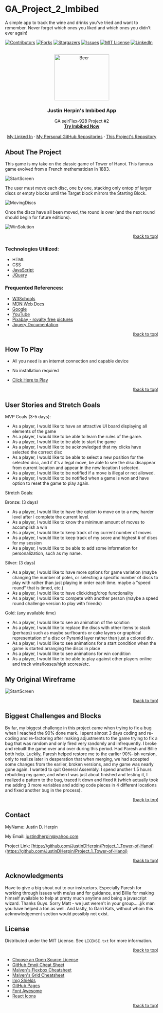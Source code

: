 # GA_Project_2_Imbibed
A simple app to track the wine and drinks you've tried and want to remember.  Never forget which ones you liked and which ones you didn't ever again!

<div id="top"></div>
<!--
*** Thanks for checking out the Best-README-Template. If you have a suggestion
*** that would make this better, please fork the repo and create a pull request
*** or simply open an issue with the tag "enhancement".
*** Don't forget to give the project a star!
*** Thanks again! Now go create something AMAZING! :D
-->



<!-- PROJECT SHIELDS -->
<!--
*** I'm using markdown "reference style" links for readability.
*** Reference links are enclosed in brackets [ ] instead of parentheses ( ).
*** See the bottom of this document for the declaration of the reference variables
*** for contributors-url, forks-url, etc. This is an optional, concise syntax you may use.
*** https://www.markdownguide.org/basic-syntax/#reference-style-links
-->
[![Contributors][contributors-shield]][contributors-url]
[![Forks][forks-shield]][forks-url]
[![Stargazers][stars-shield]][stars-url]
[![Issues][issues-shield]][issues-url]
[![MIT License][license-shield]][license-url]
[![LinkedIn][linkedin-shield]][linkedin-url]



<!-- PROJECT LOGO -->
<br />
<div align="center">
  <a href="https://bestanimations.com/gifs/Beer.html">
    <img src="https://bestanimations.com/media/alcohol/1004767983beer-animated-gif.gif#.YecYpJFVSGw.link" alt="Beer" width="180" height="150">
  </a>

  <h3 align="center">Justin Herpin's Imbibed App</h3>

  <p align="center">
    GA seirFlex-928 Project #2
    <br />
    <a href="https://imbibed.herokuapp.com/"><strong>Try Imbibed Now</strong></a>
    <br />
    <br />
    <a href="https://www.linkedin.com/in/justin-herpin-ba5a8a217/">My Linked In</a>
    ·
    <a href="https://github.com/JustinDHerpin?tab=repositories">My Personal GitHub Repositories</a>
    ·
    <a href="https://github.com/JustinDHerpin/GA_Project_2_Imbibed">This Project's Repository</a>
  </p>
</div>



<!-- ABOUT THE PROJECT -->
## About The Project

This game is my take on the classic game of Tower of Hanoi.  This famous game evolved from a French methematician in 1883.

![StartScreen](TowerofHanoi_Start.png "Start Screen")


The user must move each disc, one by one, stacking only ontop of larger discs or empty blocks until the Target block mirrors the Starting Block.

![MovingDiscs](TowerofHanoi_Moving.png "Moving Discs")

Once the discs have all been moved, the round is over (and the next round should begin for future editions).

![WinSolution](TowerofHanoi_Win.png "Win Solution")

<p align="right">(<a href="#top">back to top</a>)</p>



### Technologies Utilized:


* HTML
* CSS
* [JavaScript](https://www.javascript.com/)
* [JQuery](https://jquery.com)




### Frequented References:


* [W3Schools](https://www.w3schools.com/)
* [MDN Web Docs](https://developer.mozilla.org/en-US/)
* [Google](https://www.google.com/)
* [YouTube](https://www.youtube.com/)
* [Pixabay - royalty free pictures](https://pixabay.com/)
* [Jquery Documentation](https://api.jquery.com/click/)

<p align="right">(<a href="#top">back to top</a>)</p>



<!-- GETTING STARTED -->
## How To Play

* All you need is an internet connection and capable device

* No installation required

* [Click Here to Play](https://justindherpin.github.io/Project_1_Tower-of-Hanoi/OG/index.html)

<p align="right">(<a href="#top">back to top</a>)</p>


<!-- LICENSE -->
## User Stories and Stretch Goals

MVP Goals (3-5 days):
* As a player, I would like to have an attractive UI board displaying all elements of the game
* As a player, I would like to be able to learn the rules of the game.
* As a player, I would like to be able to start the game
* As a player, I would like to be acknowledged that my clicks have selected the correct disc
* As a player, I would like to be able to select a new position for the selected disc, and if it's a legal move, be able to see the disc disappear from current location and appear in the new location I selected.
* As a player, I would like to be notified if a move is illegal or not allowed.
* As a player, I would like to be notified when a game is won and have option to reset the game to play again.

Stretch Goals:

Bronze: (3 days)

* As a player, I would like to have the option to move on to a new, harder level after I complete the current level.
* As a player, I would like to know the minimum amount of moves to accomplish a win
* As a player, I would like to keep track of my current number of moves
* As a player, I would like to keep track of my score and highest # of discs for my session
* As a player, I would like to be able to add some information for personalization, such as my name.

Silver: (3 days)

* As a player, I would like to have more options for game variation (maybe changing the number of poles, or selecting a specific number of discs to play with rather than just playing in order each time. maybe a "speed round" that is timed, etc.)
* As a player, I would like to have click/drag/drop functionality
* As a player, I would like to compete with another person (maybe a speed round challenge version to play with friends)

Gold: (any available time)

* As a player, I would like to see an animation of the solution
* As a player, I would like to replace the discs with other items to stack (perhaps) such as maybe surfboards or cake layers or graphical representation of a disc or Pyramid layer rather than just a colored div.
* As a player, I would like to see animations for a start condition when the game is started arranging the discs in place
* As a player, I would like to see animations for win condition
* As a player, I would like to be able to play against other players online and track wins/losses/high scores/etc.

## My Original Wireframe


![StartScreen](GA_Project_1_WireFrame.png "Start Screen")


<p align="right">(<a href="#top">back to top</a>)</p>




## Biggest Challenges and Blocks

By far, my biggest challenge in this project came when trying to fix a bug when I reached the 90% done mark.  I spent almost 3 days coding and re-coding and re-factoring after making adjustments to the game trying to fix a bug that was random and only fired very randomly and infrequently.  I broke and rebuilt the game over and over during this period.  Had Paresh and Billie both help.  Luckily, Paresh helped restore me to the earlier 90%-ish version, only to realize later in desperation that when merging, we had accepted some changes from the earlier, broken versions, and my game was nearly gone again.  I wanted to quit General Assembly. I spend another 1.5 hours rebuilding my game, and when I was just about finished and testing it, I realized a pattern to the bug, traced it down and fixed it (which actually took me adding 3 more variables and adding code pieces in 4 different locations and fixed another bug in the process).  


<p align="right">(<a href="#top">back to top</a>)</p>



<!-- CONTACT -->
## Contact

MyName: Justin D. Herpin 

My Email: justindherpin@yahoo.com

Project Link: [https://github.com/JustinDHerpin/Project_1_Tower-of-Hanoi](https://github.com/JustinDHerpin/Project_1_Tower-of-Hanoi)

<p align="right">(<a href="#top">back to top</a>)</p>



<!-- ACKNOWLEDGMENTS -->
## Acknowledgments

Have to give a big shout out to our instructors.  Especially Paresh for working through issues with me/us and for guidance, and Billie for making himself available to help at pretty much anytime and being a javascript wizard.  Thanks Guys.  Sorry Matt - we just weren't in your group.....j/k man you have helped a ton as well.  And lastly, to Garri Kats, without whom this acknowledgement section would possibly not exist.

## License

Distributed under the MIT License. See `LICENSE.txt` for more information.


<p align="right">(<a href="#top">back to top</a>)</p>


* [Choose an Open Source License](https://choosealicense.com)
* [GitHub Emoji Cheat Sheet](https://www.webpagefx.com/tools/emoji-cheat-sheet)
* [Malven's Flexbox Cheatsheet](https://flexbox.malven.co/)
* [Malven's Grid Cheatsheet](https://grid.malven.co/)
* [Img Shields](https://shields.io)
* [GitHub Pages](https://pages.github.com)
* [Font Awesome](https://fontawesome.com)
* [React Icons](https://react-icons.github.io/react-icons/search)

<p align="right">(<a href="#top">back to top</a>)</p>



<!-- MARKDOWN LINKS & IMAGES -->
<!-- https://www.markdownguide.org/basic-syntax/#reference-style-links -->
[contributors-shield]: https://img.shields.io/github/contributors/othneildrew/Best-README-Template.svg?style=for-the-badge
[contributors-url]: https://github.com/othneildrew/Best-README-Template/graphs/contributors
[forks-shield]: https://img.shields.io/github/forks/othneildrew/Best-README-Template.svg?style=for-the-badge
[forks-url]: https://github.com/othneildrew/Best-README-Template/network/members
[stars-shield]: https://img.shields.io/github/stars/othneildrew/Best-README-Template.svg?style=for-the-badge
[stars-url]: https://github.com/othneildrew/Best-README-Template/stargazers
[issues-shield]: https://img.shields.io/github/issues/othneildrew/Best-README-Template.svg?style=for-the-badge
[issues-url]: https://github.com/othneildrew/Best-README-Template/issues
[license-shield]: https://img.shields.io/github/license/othneildrew/Best-README-Template.svg?style=for-the-badge
[license-url]: https://github.com/othneildrew/Best-README-Template/blob/master/LICENSE.txt
[linkedin-shield]: https://img.shields.io/badge/-LinkedIn-black.svg?style=for-the-badge&logo=linkedin&colorB=555
[linkedin-url]: https://linkedin.com/in/othneildrew
[product-screenshot]: images/screenshot.png